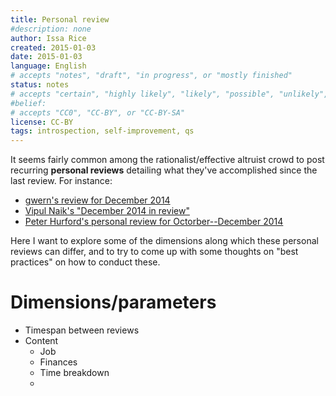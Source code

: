 ```yaml
---
title: Personal review
#description: none
author: Issa Rice
created: 2015-01-03
date: 2015-01-03
language: English
# accepts "notes", "draft", "in progress", or "mostly finished"
status: notes
# accepts "certain", "highly likely", "likely", "possible", "unlikely", "highly unlikely", "remote", "impossible", "log", "emotional", or "fiction"
#belief: 
# accepts "CC0", "CC-BY", or "CC-BY-SA"
license: CC-BY
tags: introspection, self-improvement, qs
---
```


It seems fairly common among the rationalist/effective altruist crowd to post recurring **personal reviews** detailing what they've accomplished since the last review.
For instance:

- [gwern's review for December 2014](http://www.gwern.net/newsletter/2014/12)
- [Vipul Naik's "December 2014 in review"](http://vipulnaik.com/blog/december-2014-in-review/)
- [Peter Hurford's personal review for Octorber--December 2014](http://effective-altruism.com/ea/d9/peters_personal_review_for_octdec_2014/)

Here I want to explore some of the dimensions along which these personal reviews can differ, and to try to come up with some thoughts on "best practices" on how to conduct these.

# Dimensions/parameters

- Timespan between reviews
- Content
    - Job
    - Finances
    - Time breakdown
    - 
